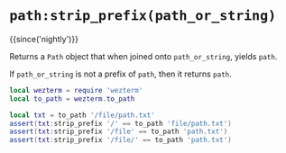 # `path:strip_prefix(path_or_string)`

{{since('nightly')}}

Returns a `Path` object that when joined onto `path_or_string`, yields `path`.

If `path_or_string` is not a prefix of `path`, then it returns `path`.

```lua
local wezterm = require 'wezterm'
local to_path = wezterm.to_path

local txt = to_path '/file/path.txt'
assert(txt:strip_prefix '/' == to_path 'file/path.txt')
assert(txt:strip_prefix '/file' == to_path 'path.txt')
assert(txt:strip_prefix '/file/' == to_path 'path.txt')
```

